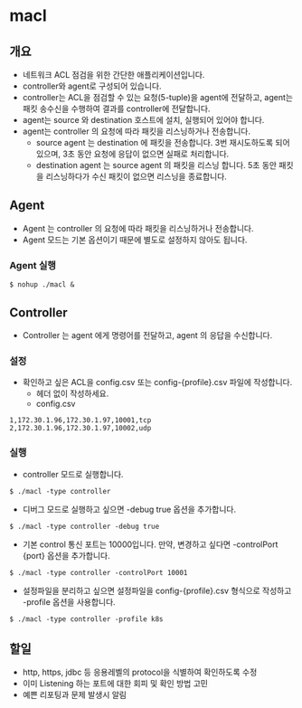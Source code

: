 # macl
## 개요
* 네트워크 ACL 점검을 위한 간단한 애플리케이션입니다.
* controller와 agent로 구성되어 있습니다.
* controller는 ACL을 점검할 수 있는 요청(5-tuple)을 agent에 전달하고, agent는 패킷 송수신을 수행하여 결과를 controller에 전달합니다.
* agent는 source 와 destination 호스트에 설치, 실행되어 있어야 합니다. 
* agent는 controller 의 요청에 따라 패킷을 리스닝하거나 전송합니다. 
  * source agent 는 destination 에 패킷을 전송합니다. 3번 재시도하도록 되어 있으며, 3초 동안 요청에 응답이 없으면 실패로 처리합니다.
  * destination agent 는 source agent 의 패킷을 리스닝 합니다. 5초 동안 패킷을 리스닝하다가 수신 패킷이 없으면 리스닝을 종료합니다.


## Agent 
* Agent 는 controller 의 요청에 따라 패킷을 리스닝하거나 전송합니다.
* Agent 모드는 기본 옵션이기 때문에 별도로 설정하지 않아도 됩니다.

### Agent 실행
```shell
$ nohup ./macl & 
```

## Controller
* Controller 는 agent 에게 명령어를 전달하고, agent 의 응답을 수신합니다.

### 설정
* 확인하고 싶은 ACL을 config.csv 또는 config-{profile}.csv 파일에 작성합니다.
    * 헤더 없이 작성하세요.
    * config.csv
```csv
1,172.30.1.96,172.30.1.97,10001,tcp
2,172.30.1.96,172.30.1.97,10002,udp
```

### 실행
* controller 모드로 실행합니다.
```shell
$ ./macl -type controller
```
* 디버그 모드로 실행하고 싶으면 -debug true 옵션을 추가합니다.
```shell
$ ./macl -type controller -debug true
```
* 기본 control 통신 포트는 10000입니다. 만약, 변경하고 싶다면 -controlPort {port} 옵션을 추가합니다.
```shell
$ ./macl -type controller -controlPort 10001
```

* 설정파일을 분리하고 싶으면 설정파일을 config-{profile}.csv 형식으로 작성하고 -profile 옵션을 사용합니다. 
```shell
$ ./macl -type controller -profile k8s
```
## 할일
* http, https, jdbc 등 응용레벨의 protocol을 식별하여 확인하도록 수정
* 이미 Listening 하는 포트에 대한 회피 및 확인 방법 고민
* 예쁜 리포팅과 문제 발생시 알림